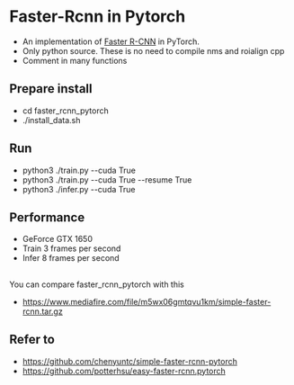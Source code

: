 # Faster-Rcnn in Pytorch
- An implementation of [Faster R-CNN](https://arxiv.org/pdf/1506.01497.pdf) in PyTorch.
- Only python source. These is no need to compile nms and roialign cpp
- Comment in many functions

## Prepare install
- cd faster_rcnn_pytorch
- ./install_data.sh

## Run
- python3 ./train.py --cuda True
- python3 ./train.py --cuda True --resume True
- python3 ./infer.py --cuda True

## Performance
- GeForce GTX 1650
- Train 3 frames per second
- Infer 8 frames per second

##
You can compare faster_rcnn_pytorch with this
- https://www.mediafire.com/file/m5wx06gmtqvu1km/simple-faster-rcnn.tar.gz

## Refer to
- https://github.com/chenyuntc/simple-faster-rcnn-pytorch
- https://github.com/potterhsu/easy-faster-rcnn.pytorch
